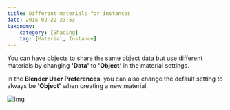 ```yaml
---
title: Different materials for instances
date: 2015-02-22 23:53
taxonomy:
    category: [Shading]
    tag: [Material, Instance]
---
```

You can have objects to share the same object data but use different materials by changing **'Data'** to **'Object’** in the material settings.

In the **Blender User Preferences**, you can also change the default setting to always be **'Object'** when creating a new material.



[![img](http://i.imgur.com/9gKG3UM.jpg)](http://i.imgur.com/9gKG3UM.jpg)
